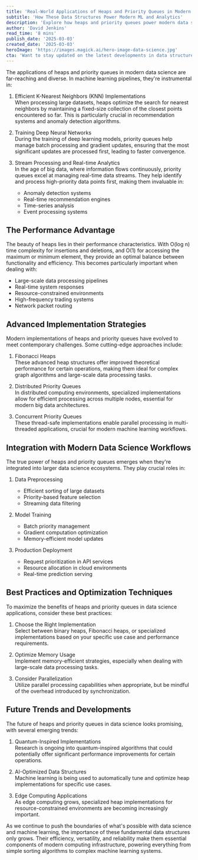 ```yaml
---
title: 'Real-World Applications of Heaps and Priority Queues in Modern Data Science'
subtitle: 'How These Data Structures Power Modern ML and Analytics'
description: 'Explore how heaps and priority queues power modern data science applications, from K-Nearest Neighbors implementations to real-time analytics. Learn about their crucial role in machine learning pipelines, stream processing, and advanced implementation strategies for today\'s computing challenges.'
author: 'David Jenkins'
read_time: '8 mins'
publish_date: '2025-03-03'
created_date: '2025-03-03'
heroImage: 'https://images.magick.ai/hero-image-data-science.jpg'
cta: 'Want to stay updated on the latest developments in data structures and their applications in modern data science? Follow us on LinkedIn for regular insights and expert perspectives on cutting-edge technologies shaping the future of computing.'
---
```


The applications of heaps and priority queues in modern data science are far-reaching and diverse. In machine learning pipelines, they're instrumental in:

1. Efficient K-Nearest Neighbors (KNN) Implementations  
   When processing large datasets, heaps optimize the search for nearest neighbors by maintaining a fixed-size collection of the closest points encountered so far. This is particularly crucial in recommendation systems and anomaly detection algorithms.

2. Training Deep Neural Networks  
   During the training of deep learning models, priority queues help manage batch processing and gradient updates, ensuring that the most significant updates are processed first, leading to faster convergence.

3. Stream Processing and Real-time Analytics  
   In the age of big data, where information flows continuously, priority queues excel at managing real-time data streams. They help identify and process high-priority data points first, making them invaluable in:
   - Anomaly detection systems
   - Real-time recommendation engines
   - Time-series analysis
   - Event processing systems

## The Performance Advantage

The beauty of heaps lies in their performance characteristics. With O(log n) time complexity for insertions and deletions, and O(1) for accessing the maximum or minimum element, they provide an optimal balance between functionality and efficiency. This becomes particularly important when dealing with:

- Large-scale data processing pipelines
- Real-time system responses
- Resource-constrained environments
- High-frequency trading systems
- Network packet routing

## Advanced Implementation Strategies

Modern implementations of heaps and priority queues have evolved to meet contemporary challenges. Some cutting-edge approaches include:

1. Fibonacci Heaps  
   These advanced heap structures offer improved theoretical performance for certain operations, making them ideal for complex graph algorithms and large-scale data processing tasks.

2. Distributed Priority Queues  
   In distributed computing environments, specialized implementations allow for efficient processing across multiple nodes, essential for modern big data architectures.

3. Concurrent Priority Queues  
   These thread-safe implementations enable parallel processing in multi-threaded applications, crucial for modern machine learning workflows.

## Integration with Modern Data Science Workflows

The true power of heaps and priority queues emerges when they're integrated into larger data science ecosystems. They play crucial roles in:

1. Data Preprocessing  
   - Efficient sorting of large datasets
   - Priority-based feature selection
   - Streaming data filtering

2. Model Training  
   - Batch priority management
   - Gradient computation optimization
   - Memory-efficient model updates

3. Production Deployment  
   - Request prioritization in API services
   - Resource allocation in cloud environments
   - Real-time prediction serving

## Best Practices and Optimization Techniques

To maximize the benefits of heaps and priority queues in data science applications, consider these best practices:

1. Choose the Right Implementation  
   Select between binary heaps, Fibonacci heaps, or specialized implementations based on your specific use case and performance requirements.

2. Optimize Memory Usage  
   Implement memory-efficient strategies, especially when dealing with large-scale data processing tasks.

3. Consider Parallelization  
   Utilize parallel processing capabilities when appropriate, but be mindful of the overhead introduced by synchronization.

## Future Trends and Developments

The future of heaps and priority queues in data science looks promising, with several emerging trends:

1. Quantum-Inspired Implementations  
   Research is ongoing into quantum-inspired algorithms that could potentially offer significant performance improvements for certain operations.

2. AI-Optimized Data Structures  
   Machine learning is being used to automatically tune and optimize heap implementations for specific use cases.

3. Edge Computing Applications  
   As edge computing grows, specialized heap implementations for resource-constrained environments are becoming increasingly important.

As we continue to push the boundaries of what's possible with data science and machine learning, the importance of these fundamental data structures only grows. Their efficiency, versatility, and reliability make them essential components of modern computing infrastructure, powering everything from simple sorting algorithms to complex machine learning systems.